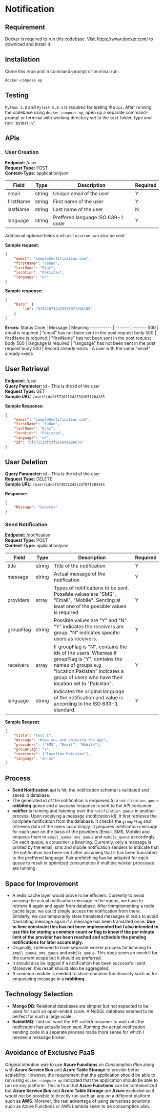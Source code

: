 # Notification

## Requirement
Docker is required to run this codebase. Visit https://www.docker.com/ to download and install it.

## Installation
Clone this repo and in command-prompt or terminal run:

`docker-compose up`

## Testing
`Python 3.8` and `Pytest 6.0.1` is required for testing the `api`. After running the codebase using `docker-compose up`, open up a separate command-prompt or terminal with working directory set to the `test` folder, type and run:
`pytest -v'. 

## APIs

### User Creation

**Endpoint:** /user\
**Request Type:** POST\
**Content-Type:** application/json

Field | Type | Description | Required
----- | ---- | ------------| --------
email | string | Unique email of the user | Y
firstName | string | First name of the user | Y
lastName | string | Last name of the user | N
language | string | Preffered language ISO 639-1 code | Y

Additional optional fields such as `location` can also be sent.

**Sample request:**
```json
{
    "email": "sample@notification.com",
    "firstName": "Fahad",
    "lastName": "Ejaz",
    "location": "Pakistan",
    "language": "ur"
}
```

**Sample response:**
```json
{
    "Data": {
        "id": "5f572071242533f07f204185"
    }
}
```

**Errors:**
Status Code | Message | Meaning
----------- | ------- | -------
500 | email is required | "email" has not been sent in the post request body
500 | firstName is required | "firstName" has not been sent in the post request body
500 | language is required | "language" has not been sent in the post request body
500 | Record already exists | A user with the same "email" already exists

## User Retrieval
**Endpoint:** /user\
**Query Parameter:** id - This is the id of the user\
**Request Type:** GET\
**Sample URL:** `/user?id=5f572071242533f07f204185`

**Sample Response:**
```json
{
    "email": "sample@notification.com",
    "firstName": "Fahad",
    "lastName": "Ejaz",
    "location": "Pakistan",
    "language": "ur",
    "id": "5f57251dfc3f9169cea2e678"
}
```

## User Deletion
**Query Parameter:** id - This is the id of the user\
**Request Type:** DELETE\
**Sample URL:** `/user?id=5f572071242533f07f204185`

**Response:**
```json
{
    "Message": "Sucesss"
}
```

### Send Notification

**Endpoint:** /notification\
**Request Type:** POST\
**Content-Type:** application/json

Field | Type | Description | Required
----- | ---- | ------------| --------
title | string | Title of the notification | Y
message | string | Actual message of the notification | Y
providers | array | Types of notifications to be sent. Possible values are "SMS", "Email", "Mobile". Sending at least one of the possible values is required | Y
groupFlag | string | Possible values are "Y" and "N". "Y" indicates the receivers are group. "N" indicates specific users as receivers. | Y
receivers | array | If groupFlag is "N", contains the ids of the users. Whereas if groupFlag is "Y", contains the names of groups e.g "location:Pakistan" indicates a group of users who have their location set to "Pakistan". | Y
language | string | Indicates the original language of the notification and value is according to the ISO 639-1 standard. | Y

**Sample Request**:
```json
{
    "title": "test 1",
    "message": "Hope you are enjoying the app",
    "providers": ["SMS", "Email", "Mobile"],
    "groupFlag": "Y",
    "receivers": ["location:Pakistan"],
    "language": "en-us"
}
```
## Process

- **Send Notification** api is hit, the notification schema is validated and saved in database. 
- The generated id of the notification is enqueued to a `notification_queue` **rabbitmq** queue and a success response is sent to the API consumer.
- **notifier** is running and listening over the `notification_queue` in another process. Upon receiving a message (notification id), it first retrieves the complete notification from the database. It checks the `groupFlag` and retrieves data of the users accordingly. It prepares notification message for each user on the basis of the providers (Email, SMS, Mobile) and enqueus them to `email_queue`, `sms_queue` and `mobile_queue` accordingly. On each queue, a consumer is listening. Currently, only a message is printed by the email, sms and mobile notification senders to indicate that the notification has been sent after assuming that it has been translated to the preffered language. Fair prefetching has be adopted for each queue to result in optimized consumption if multiple worker processes are running.

## Space for Improvement
- A redis cache layer would prove to be efficient. Currently to avoid passing the actual notification message in the queue, we have to retrieve it again and again from database. After immplementing a redis cache layer, we could simply access the notification from there. Similarly, we can temporarily store translated messages in redis to avoid translating message again if a message has been translated once. **Due to time constraint this has not been implemented but I also intended to use this for storing a common count or flag to know if the per minute limit of the provider has been reached and schedule the pending notifications for later accordingly.**
- Originally, I intended to have separate worker process for listening to `email_queue`, `sms_queue` and `mobile_queue`. This does seem an overkill for the current scope but it should be preferred.
- It should also be logged if a notification has been successfull sent. Moreover, this result should also be aggregated.
- A common module is needed to share common functionality such as for enqueueing message in a **rabbitmq**.

## Technology Selection
- **Mongo DB**: Relational databases are simpler but not expected to be used for such an open-ended scale. A NoSQL database seemed to be perfect for such a large scale.
- **RabbitMQ**: I did not want the API caller/consumer to wait until the notification has actually been sent. Running the actual notification sending code in a separate process made more sense for which I needed a message broker.

## Avoidance of Exclusive PaaS
Original intention was to use **Azure Functions** on *Consumption Plan* along with **Azure Service Bus** and **Azure Table Storage** to provide better scalability. However, the requirement that the application should be able to run using `docker-compose up` indicated that the application should be able to run on any platform. This is true that **Azure Functions** can be containerized but **Azure Service Bus** and **Azure Table Storage** are **Azure** exclusive so it would not be possible to directly run such an app on a different platform such as **AWS**. Morever, the real advantage of using serverless solutions such as Azure Functions or AWS Lambda seem to be consumption plan.